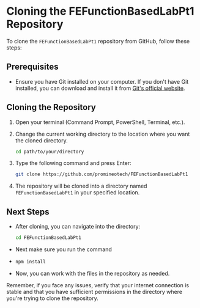 # Cloning the FEFunctionBasedLabPt1 Repository

To clone the `FEFunctionBasedLabPt1` repository from GitHub, follow these steps:

## Prerequisites

- Ensure you have Git installed on your computer. If you don't have Git installed, you can download and install it from [Git's official website](https://git-scm.com/).

## Cloning the Repository

1. Open your terminal (Command Prompt, PowerShell, Terminal, etc.).

2. Change the current working directory to the location where you want the cloned directory.

    ```bash
    cd path/to/your/directory
    ```

3. Type the following command and press Enter:

    ```bash
    git clone https://github.com/promineotech/FEFunctionBasedLabPt1
    ```

4. The repository will be cloned into a directory named `FEFunctionBasedLabPt1` in your specified location.

## Next Steps

- After cloning, you can navigate into the directory:

    ```bash
    cd FEFunctionBasedLabPt1
    ```
- Next make sure you run the command

- ```bash
  npm install
  ```
  
- Now, you can work with the files in the repository as needed.

Remember, if you face any issues, verify that your internet connection is stable and that you have sufficient permissions in the directory where you're trying to clone the repository.

